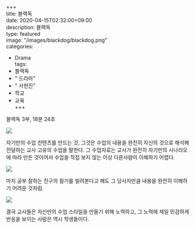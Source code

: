 +++  
title: 블랙독  
date: 2020-04-15T02:32:00+09:00  
description: 블랙독  
type: featured  
image: "/images/blackdog/blackdog.png"  
categories:  
- Drama  
tags:  
- 블랙독  
- " 드라마"  
- " 서현진"  
- 학교  
- 교육  
+++  
  
블랙독 3부, 18분 24초

![](/images/blackdog/blackdog1.png)

자기만의 수업 컨텐츠를 만드는 것, 그것은 수업의 내용을 완전히 자신의 것으로 해석해 전달하는 교사 고유의 수업을 말한다. 그 수업자료는 교사가 완전히 자기만의 시나리오에 따라 만든 것이어서 수업을 직접 보지 않는 이상 다른사람이 이해하기 어렵다. 

![](/images/blackdog/blackdog2.png)

마치 공부 잘하는 친구의 필기를 빌려본다고 해도 그 당사자만큼 내용을 완전히 이해하기 어려운 것처럼.

![](/images/blackdog/blackdog3.png)

결국 교사들은 자신만의 수업 스타일을 만들기 위해 노력하고, 그 노력에 제일 민감하게 반응을 보이는 사람은 역시 학생들이다. 
